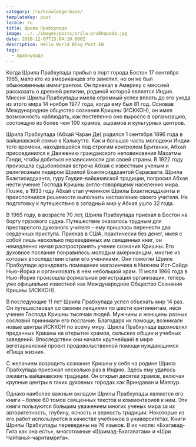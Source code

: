 ```yaml
---
category: /ru/knowledge-base/
templateKey: post
locale: ru
title: Шрила Прабхупада
image: ../../images/posts/srila-prabhupada.jpg
date: 2018-12-07T15:04:10.000Z
description: Hello World Blog Post EN
tags:
  - прабхупада
---
```


Когда Шрила Прабхупада прибыл в порт города Бостон 17 сентября 1965, мало кто из американцев это заметил, но он не был обыкновенным иммигрантом. Он приехал в Америку с миссией рассказать о древней религии, родиной которой является Индия. Миссия Шрилы Прабхупады имела огромный успех вплоть до его ухода из этого мира 14 ноября 1977 года, когда ему был 81 год. Основав Международное общество сознания Кришны (ИСККОН), он имел возможность наблюдать, как постепенно оно выросло в организацию, состоящую из более чем 100 храмов, ашрамов и культурных центров.

Шрила Прабхупада (Абхай Чаран Де) родился 1 сентября 1896 года в вайшнавской семье в Калькутте. Как и большая часть молодежи Индии того времени, находившейся под строгим контролем Британии, Абхай присоединился к Движению гражданского неповиновения Махатмы Ганди, чтобы добиться независимости для своей страны. В 1922 году произошла судьбоносная встреча Абхая с известным ученым и религиозным лидером Шрилой Бхактисиддхантой Сарасвати. Шрила Бхактисиддханта, гуру Гаудия-вайшнавской традиции, попросил Абхая нести учение Господа Кришны англо-говорящему населению мира. Позже, в 1933 году Абхай стал учеником Шрилы Бхактисиддханты и преисполнился решимости выполнить наставление своего учителя. На подготовку к путешествию в западный мир у Абхая ушло 32 года.

В 1965 году, в возрасте 70 лет, Шрила Прабхупада приехал в Бостон на борту грузового судна. Путешествие оказалось трудным для престарелого духовного учителя – ему пришлось перенести два сердечных приступа. Приехав в США, практически без денег, имея с собой лишь несколько переведенных им священных книг, он немедленно начал распространять учение сознания Кришны. Его духовное послание понравилось молодым американцам, многие из которых впоследствии стали его учениками. Они помогли Шриле Прабхупаде арендовать помещение магазинчика в Нижнем Ист-Сайде Нью-Йорка и организовать в нем небольшой храм. 11 июля 1966 года в Нью-Йорке произошла формальная регистрация организации, теперь уже официально известной как Международное Общество Сознания Кришны (ИСККОН).

В последующие 11 лет Шрила Прабхупада успел объехать мир 14 раз. Он путешествовал со своими лекциями по шести континентам, неся учение Господа Кришны тысячам людей.  Мужчины и женщины разных сословий принимали его послание. Благодаря их помощи, возникали новые центры ИСККОН по всему миру. Шрила Прабхупада вдохновлял преданных Кришны на открытие храмов, сельских общин и учебных заведений. Впоследствии они начали крупнейший в мире вегетарианский проект продовольственной помощи нуждающимся «Пища жизни».

С желанием возродить сознание Кришны у себя на родине Шрила Прабхупада приезжал несколько раз в Индию. Здесь ему удалось оживить вайшнавские традиции.  Он открыл десятки храмов, включая крупные центры в таких духовных городах как Вриндаван и Маяпур.

Однако наиболее важным вкладом Шрилы Прабхупады являются его книги – более 60 томов священных текстов и комментариев к ним. Эти книги пользуются большим уважением многих ученых мира за их авторитетность, глубину, ясность и верность традиции. Некоторые из его работ используются в качестве учебников в университетах. Книги Шрилы Прабхупады переведены на 76 языков. В их числе: «Бхагавад-Гита как она есть», многотомные «Шримад-Бхагаватам» и «Шри Чайтанья-чаритамрита».
